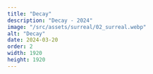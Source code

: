 ```yaml
---
title: "Decay"
description: "Decay - 2024"
image: "/src/assets/surreal/02_surreal.webp"
alt: "Decay"
date: 2024-03-20
order: 2
width: 1920
height: 1920
---
```

